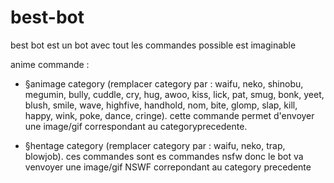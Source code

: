 # best-bot
best bot est un bot avec tout les commandes possible est imaginable 

anime commande : 
- §animage category  (remplacer category par : waifu, neko, shinobu, megumin, bully, cuddle, cry, hug, awoo, kiss, lick, pat, smug, bonk, yeet, blush, smile, wave, highfive, handhold, nom, bite, glomp, slap, kill, happy, wink, poke, dance, cringe). cette commande permet d'envoyer une image/gif correspondant au categoryprecedente.

- §hentage category (remplacer category par : waifu, neko, trap, blowjob). ces commandes sont es commandes nsfw donc le bot va venvoyer une image/gif NSWF correpondant au category precedente 
